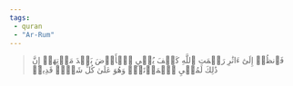 ```yaml
---
tags: 
 - quran 
 - "Ar-Rum"
---
```


> فَٱنظُرۡ إِلَىٰٓ ءَاثَٰرِ رَحۡمَتِ ٱللَّهِ كَيۡفَ يُحۡيِ ٱلۡأَرۡضَ بَعۡدَ مَوۡتِهَآۚ إِنَّ ذَٰلِكَ لَمُحۡيِ ٱلۡمَوۡتَىٰۖ وَهُوَ عَلَىٰ كُلِّ شَيۡءٖ قَدِيرٞ
